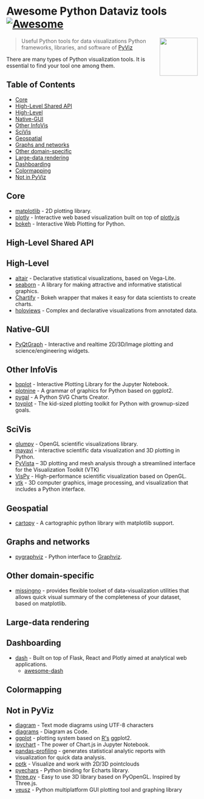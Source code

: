 # Awesome Python Dataviz tools [![Awesome](https://cdn.rawgit.com/sindresorhus/awesome/d7305f38d29fed78fa85652e3a63e154dd8e8829/media/badge.svg)](https://github.com/sindresorhus/awesome)

[<img src="https://pyviz.org/_static/logo.png" align="right" width="100">](https://pyviz.org/)

> Useful Python tools for data visualizations Python frameworks, libraries, and software of [PyViz](<[https://electronjs.org](https://pyviz.org/tools.html)>)

There are many types of Python visualization tools. It is essential to find your tool one among them.

## Table of Contents

<!-- START doctoc generated TOC please keep comment here to allow auto update -->
<!-- DON'T EDIT THIS SECTION, INSTEAD RE-RUN doctoc TO UPDATE -->

- [Core](#core)
- [High-Level Shared API](#high-level-shared-api)
- [High-Level](#high-level)
- [Native-GUI](#native-gui)
- [Other InfoVis](#other-infovis)
- [SciVis](#scivis)
- [Geospatial](#geospatial)
- [Graphs and networks](#graphs-and-networks)
- [Other domain-specific](#other-domain-specific)
- [Large-data rendering](#large-data-rendering)
- [Dashboarding](#dashboarding)
- [Colormapping](#colormapping)
- [Not in PyViz](#not-in-pyviz)

<!-- END doctoc generated TOC please keep comment here to allow auto update -->

## Core

- [matplotlib](https://matplotlib.org/) - 2D plotting library.
- [plotly](https://plot.ly/python/) - Interactive web based visualization built on top of [plotly.js](https://github.com/plotly/plotly.js)
- [bokeh](https://bokeh.pydata.org/en/latest/) - Interactive Web Plotting for Python.

## High-Level Shared API

## High-Level

- [altair](https://altair-viz.github.io/) - Declarative statistical visualizations, based on Vega-Lite.
- [seaborn](https://seaborn.pydata.org/) - A library for making attractive and informative statistical graphics.
- [Chartify](https://github.com/spotify/chartify) - Bokeh wrapper that makes it easy for data scientists to create charts.
- [holoviews](https://holoviews.org/) - Complex and declarative visualizations from annotated data.

## Native-GUI

- [PyQtGraph](https://www.pyqtgraph.org/) - Interactive and realtime 2D/3D/Image plotting and science/engineering widgets.

## Other InfoVis

- [bqplot](https://github.com/bloomberg/bqplot) - Interactive Plotting Library for the Jupyter Notebook.
- [plotnine](https://github.com/has2k1/plotnine) - A grammar of graphics for Python based on ggplot2.
- [pygal](http://www.pygal.org/en/latest/) - A Python SVG Charts Creator.
- [toyplot](https://toyplot.readthedocs.io/en/stable/) - The kid-sized plotting toolkit for Python with grownup-sized goals.

## SciVis

- [glumpy](https://github.com/glumpy/glumpy) - OpenGL scientific visualizations library.
- [mayavi](https://docs.enthought.com/mayavi/mayavi/) - interactive scientific data visualization and 3D plotting in Python.
- [PyVista](https://github.com/pyvista/pyvista) – 3D plotting and mesh analysis through a streamlined interface for the Visualization Toolkit (VTK)
- [VisPy](https://vispy.org/) - High-performance scientific visualization based on OpenGL.
- [vtk](https://www.vtk.org/) - 3D computer graphics, image processing, and visualization that includes a Python interface.

## Geospatial

- [cartopy](https://github.com/SciTools/cartopy) - A cartographic python library with matplotlib support.

## Graphs and networks

- [pygraphviz](https://pypi.org/project/pygraphviz/) - Python interface to [Graphviz](http://www.graphviz.org/).

## Other domain-specific

- [missingno](https://github.com/ResidentMario/missingno) - provides flexible toolset of data-visualization utilities that allows quick visual summary of the completeness of your dataset, based on matplotlib.

## Large-data rendering

## Dashboarding

- [dash](https://plot.ly/products/dash/) - Built on top of Flask, React and Plotly aimed at analytical web applications.
  - [awesome-dash](https://github.com/Acrotrend/awesome-dash)

## Colormapping

## Not in PyViz

- [diagram](https://github.com/tehmaze/diagram) - Text mode diagrams using UTF-8 characters
- [diagrams](https://github.com/mingrammer/diagrams) - Diagram as Code.
- [ggplot](https://github.com/yhat/ggpy) - plotting system based on [R's](#r-tools) ggplot2.
- [ipychart](https://github.com/nicohlr/ipychart) - The power of Chart.js in Jupyter Notebook.
- [pandas-profiling](https://github.com/pandas-profiling/pandas-profiling) - generates statistical analytic reports with visualization for quick data analysis.
- [pptk](https://github.com/heremaps/pptk) - Visualize and work with 2D/3D pointclouds
- [pyechars](https://github.com/pyecharts/pyecharts) - Python binding for Echarts library.
- [three.py](https://github.com/stemkoski/three.py/) - Easy to use 3D library based on PyOpenGL. Inspired by Three.js.
- [veusz](https://veusz.github.io/) - Python multiplatform GUI plotting tool and graphing library
